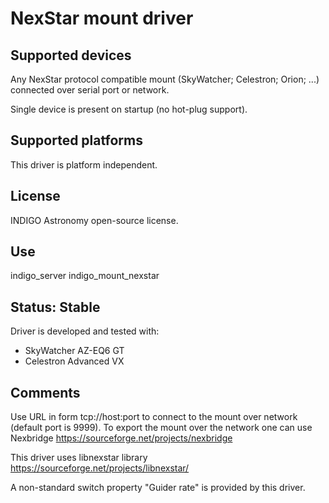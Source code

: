 # NexStar mount driver

## Supported devices

Any NexStar protocol compatible mount (SkyWatcher; Celestron; Orion; ...) connected over serial port or network.

Single device is present on startup (no hot-plug support).

## Supported platforms

This driver is platform independent.

## License

INDIGO Astronomy open-source license.

## Use

indigo_server indigo_mount_nexstar

## Status: Stable

Driver is developed and tested with:
* SkyWatcher AZ-EQ6 GT
* Celestron Advanced VX

## Comments

Use URL in form tcp://host:port to connect to the mount over network (default port is 9999).
To export the mount over the network one can use Nexbridge https://sourceforge.net/projects/nexbridge

This driver uses libnexstar library https://sourceforge.net/projects/libnexstar/

A non-standard switch property "Guider rate" is provided by this driver.

